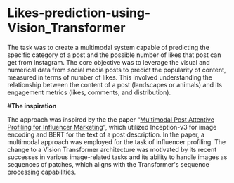 # Likes-prediction-using-Vision_Transformer
The task was to create a multimodal system capable of predicting the specific category of a post and the possible number of likes that post can get from Instagram. The core objective was to leverage the visual and numerical data from social media posts to predict the popularity of content, measured in terms of number of likes. This involved understanding the relationship between the content of a post (landscapes or animals) and its engagement metrics (likes, comments, and distribution).

#**The inspiration**

The approach was inspired by the the paper “[Multimodal Post Attentive Profiling for Influencer Marketing](https://dl.acm.org/doi/fullHtml/10.1145/3366423.3380052)”, which utilized Inception-v3 for image encoding and BERT for the text of a post description. In the paper, a multimodal approach was employed for the task of influencer profiling. The change to a Vision Transformer architecture was motivated by its recent successes in various image-related tasks and its ability to handle images as sequences of patches, which aligns with the Transformer's sequence processing capabilities.
